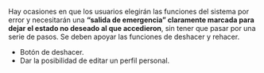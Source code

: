 Hay ocasiones en que los usuarios elegirán las funciones del sistema por error y necesitarán una **“salida de emergencia” claramente marcada para dejar el estado no deseado al que accedieron**, sin tener que pasar por una serie de pasos. Se deben apoyar las funciones de deshacer y rehacer.

- Botón de deshacer.
- Dar la posibilidad de editar un perfil personal.